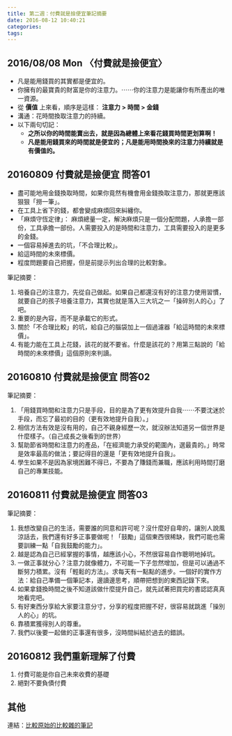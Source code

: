 ```yaml
---
title: 第二週：付費就是撿便宜筆記摘要
date: 2016-08-12 10:40:21
categories:
tags:
---
```


## 2016/08/08 Mon 〈付費就是撿便宜〉

- 凡是能用錢買的其實都是便宜的。
- 你擁有的最寶貴的財富是你的注意力。⋯⋯你的注意力是能讓你有所產出的唯一資源。
- 從 **價值** 上來看，順序是這樣： **注意力 > 時間 > 金錢**
- 溝通：花時間換取注意力的持續。
- 以下兩句切記：
    - **之所以你的時間能賣出去，就是因為總體上來看花錢買時間更划算啊！**
    - **凡是能用錢買來的時間就是便宜的；凡是能用時間換來的注意力持續就是有價值的。**


## 20160809 付費就是撿便宜 問答01

- 盡可能地用金錢換取時間，如果你竟然有機會用金錢換取注意力，那就更應該狠狠「撈一筆」。
- 在工具上省下的錢，都會變成麻煩回來糾纏你。
- 「麻煩守恆定律」： 麻煩總量一定，解決麻煩只是一個分配問題，人承擔一部份，工具承擔一部份。人需要投入的是時間和注意力，工具需要投入的是更多的金錢。
- 一個容易掉進去的坑，「不合理比較」。
- 給這時間的未來標價。
- 程度問題要自己把握，但是前提示列出合理的比較對象。

筆記摘要：
1. 培養自己的注意力，先從自己做起。如果自己都還沒有好的注意力使用習慣，就要自己的孩子培養注意力，其實也就是落入三大坑之一「操碎別人的心」了吧。
2. 重要的是內容，而不是承載它的形式。
3. 關於「不合理比較」的坑，給自己的腦袋加上一個過濾器「給這時間的未來標價」。
4. 有能力能在工具上花錢，該花的就不要省。什麼是該花的？用第三點說的「給時間的未來標價」這個原則來判讀。


## 20160810 付費就是撿便宜 問答02

筆記摘要：
1. 「用錢買時間和注意力只是手段，目的是為了更有效提升自我⋯⋯不要沈迷於手段，而忘了最初的目的（更有效地提升自我）。」
2. 相信方法有效是沒有用的，自己不親身經歷一次，就沒辦法知道另一個世界是什麼樣子。（自己成長之後看到的世界）
3. 幫助節省時間和注意力的產品，「在經濟能力承受的範圍內，選最貴的。」時常是效率最高的做法；要記得目的還是「更有效地提升自我」。
4. 學生如果不是因為家境困難不得已，不要為了賺錢而兼職，應該利用時間打磨自己的專業技能。


## 20160811 付費就是撿便宜 問答03

筆記摘要：
1. 我想改變自己的生活，需要誰的同意和許可呢？沒什麼好自卑的，讓別人說風涼話去，我們還有好多正事要做呢！「鼓勵」這個東西很稀缺，我們可能也需要訓練一點「自我鼓勵的能力」。
2. 越是認為自己已經掌握的事情，越應該小心，不然很容易自作聰明地掉坑。
3. 一做正事就分心？注意力就像體力，不可能一下子忽然增加，但是可以通過不斷努力積累。沒有「輕鬆的方法」。求每天有一點點的進步。一個好的實作方法：給自己準備一個筆記本，邊讀邊思考，順帶把想到的東西記錄下來。
4. 如果拿錢換時間之後不知道該做什麼提升自己，就先試著把買完的書認認真真地看完吧。
5. 有好東西分享給大家要注意分寸，分享的程度把握不好，很容易就跳進「操別人的心」的坑。
6. 靠積累獲得別人的尊重。
7. 我們以後要一起做的正事還有很多，沒時間糾結於過去的錯誤。


## 20160812 我們重新理解了付費

1. 付費可能是你自己未來收費的基礎
2. 絕對不要負債付費


## 其他

連結：[比較原始的比較雜的筆記](/2016/08/12/BOF-X002-Principle-of-Trading/)
